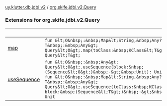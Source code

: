 [uy.klutter.db.jdbi.v2](../index.md) / [org.skife.jdbi.v2.Query](.)


### Extensions for org.skife.jdbi.v2.Query

|&nbsp;|&nbsp;|
|---|---|
| [map](map.md) | `fun &lt;O&nbsp;:&nbsp;Map&lt;String,&nbsp;Any?&gt;, T&nbsp;:&nbsp;Any&gt; Query&lt;O&gt;.map(toClass:&nbsp;KClass&lt;T&gt;): Query&lt;T&gt;` |
| [useSequence](use-sequence.md) | `fun &lt;O&nbsp;:&nbsp;Any&gt; Query&lt;O&gt;.useSequence(block:&nbsp;(Sequence&lt;O&gt;)&nbsp;-&gt;&nbsp;Unit): Unit`<br/>`fun &lt;O&nbsp;:&nbsp;Map&lt;String,&nbsp;Any?&gt;, T&nbsp;:&nbsp;Any&gt; Query&lt;O&gt;.useSequence(toClass:&nbsp;KClass&lt;T&gt;, block:&nbsp;(Sequence&lt;T&gt;)&nbsp;-&gt;&nbsp;Unit): Unit` |
